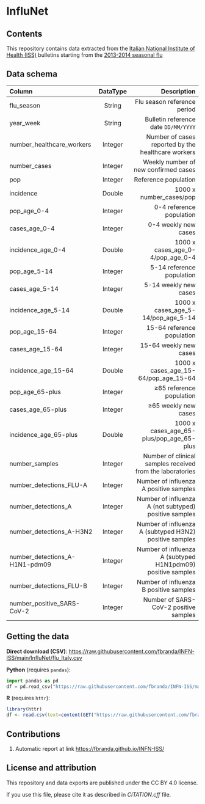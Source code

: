 # InfluNet

## Contents

This repository contains data extracted from the [Italian National Institute of Health (ISS)](https://www.epicentro.iss.it/influenza/influnet) bulletins starting from the [2013-2014 seasonal flu](https://w3.iss.it/site/rmi/influnet/pagine/stagioni.aspx)


## Data schema

| Column      | DataType | Description     |
| :---        |    :----:   |          ---: |
| flu_season      | String       | Flu season reference period  |
| year_week     |  String       | Bulletin reference date `DD/MM/YYYY`   |
| number_healthcare_workers   | Integer | Number of cases reported by the healthcare workers  |
| number_cases  | Integer | Weekly number of new confirmed cases  |
| pop | Integer | Reference population |
| incidence | Double | 1000 x number_cases/pop |
| pop_age_0-4 | Integer | 0-4 reference population  |
| cases_age_0-4 | Integer | 0-4 weekly new cases  |
| incidence_age_0-4 | Double | 1000 x cases_age_0-4/pop_age_0-4  |
| pop_age_5-14 | Integer | 5-14 reference population  |
| cases_age_5-14 | Integer | 5-14 weekly new cases  |
| incidence_age_5-14 | Double | 1000 x cases_age_5-14/pop_age_5-14  |
| pop_age_15-64 | Integer | 15-64 reference population  |
| cases_age_15-64 | Integer | 15-64 weekly new cases  |
| incidence_age_15-64 | Double | 1000 x cases_age_15-64/pop_age_15-64  |
| pop_age_65-plus | Integer | ≥65 reference population  |
| cases_age_65-plus | Integer | ≥65 weekly new cases  |
| incidence_age_65-plus | Double | 1000 x cases_age_65-plus/pop_age_65-plus  |
| number_samples | Integer | Number of clinical samples received from the laboratories  |
| number_detections_FLU-A | Integer | Number of influenza A positive samples  |
| number_detections_A | Integer | Number of influenza A (not subtyped) positive samples |
| number_detections_A-H3N2 | Integer | Number of influenza A (subtyped H3N2)  positive samples  |
| number_detections_A-H1N1-pdm09 | Integer | Number of influenza A (subtyped H1N1pdm09) positive samples  |
| number_detections_FLU-B | Integer | Number of influenza B positive samples  |
| number_positive_SARS-CoV-2 | Integer | Number of SARS-CoV-2 positive samples  |





## Getting the data

**Direct download (CSV)**: https://raw.githubusercontent.com/fbranda/INFN-ISS/main/InfluNet/flu_Italy.csv

**Python** (requires `pandas`):
```python
import pandas as pd
df = pd.read_csv("https://raw.githubusercontent.com/fbranda/INFN-ISS/main/InfluNet/flu_Italy.csv")
```

**R** (requires `httr`):
```r
library(httr)
df <- read.csv(text=content(GET("https://raw.githubusercontent.com/fbranda/INFN-ISS/main/Report_ISS/InfluNet/flu_Italy.csv")))
```

## Contributions
1) Automatic report at link https://fbranda.github.io/INFN-ISS/


## License and attribution

This repository and data exports are published under the CC BY 4.0 license.

If you use this file, please cite it as described in *CITATION.cff* file.
